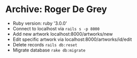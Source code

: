 # Archive: Roger De Grey

* Ruby version: ruby '3.0.0'
* Connect to localhost via `rails s -p 8000` 
* Add new artwork localhost:8000/artworks/new
* Edit specific artwork via localhost:8000/artworks/id/edit
* Delete records `rails db:reset`
* Migrate database `rake db:migrate` 